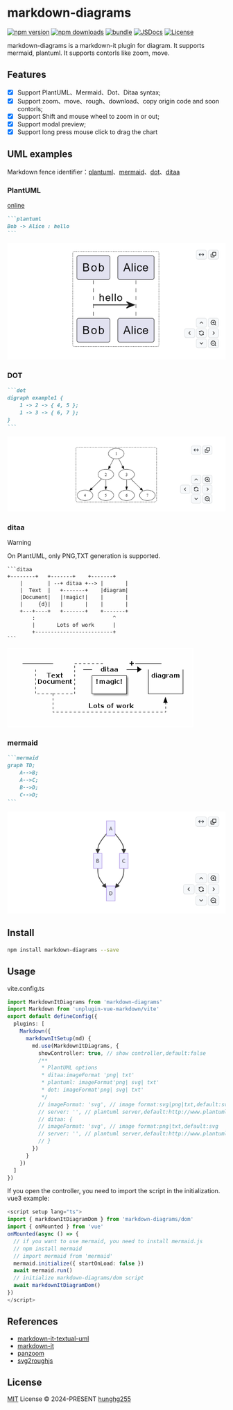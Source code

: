 # markdown-diagrams

[![npm version][npm-version-src]][npm-version-href]
[![npm downloads][npm-downloads-src]][npm-downloads-href]
[![bundle][bundle-src]][bundle-href]
[![JSDocs][jsdocs-src]][jsdocs-href]
[![License][license-src]][license-href]

markdown-diagrams is a markdown-it plugin for diagram. It supports mermaid, plantuml. It supports contorls like zoom, move.

## Features
- [x] Support PlantUML、Mermaid、Dot、Ditaa syntax;
- [x] Support zoom、move、rough、download、copy origin code and soon contorls;
- [x] Support Shift and mouse wheel to zoom in or out;
- [x] Support modal preview;
- [x] Support long press mouse click to drag the chart

## UML examples
Markdown fence identifier：[plantuml](https://plantuml.com/)、[mermaid](https://github.com/mermaid-js/mermaid)、[dot](https://graphviz.gitlab.io/doc/info/lang.html)、[ditaa](https://ditaa.sourceforge.net/)

### PlantUML

[online](https://www.plantuml.com/plantuml/uml/)

````markdown
```plantuml
Bob -> Alice : hello
```
````
![plantuml](./assets/plantuml.png)

### DOT

````markdown
```dot
digraph example1 {
    1 -> 2 -> { 4, 5 };
    1 -> 3 -> { 6, 7 };
}
```
````
![dot](./assets/dot.png)

### ditaa
> [!WARNING]
> On PlantUML, only PNG,TXT generation is supported.
````
```ditaa
+--------+   +-------+    +-------+
    |        | --+ ditaa +--> |       |
    |  Text  |   +-------+    |diagram|
    |Document|   |!magic!|    |       |
    |     {d}|   |       |    |       |
    +---+----+   +-------+    +-------+
        :                         ^
        |       Lots of work      |
        +-------------------------+
```
````
![ditaa](./assets/ditaa.png)

### mermaid

````markdown
```mermaid
graph TD;
    A-->B;
    A-->C;
    B-->D;
    C-->D;
```
````
![mermaid](./assets/mermaid.png)

## Install
```bash
npm install markdown-diagrams --save
```
## Usage
vite.config.ts
```ts
import MarkdownItDiagrams from 'markdown-diagrams'
import Markdown from 'unplugin-vue-markdown/vite'
export default defineConfig({
  plugins: [
    Markdown({
      markdownItSetup(md) {
        md.use(MarkdownItDiagrams, {
          showController: true, // show controller,default:false
          /**
           * PlantUML options
           * ditaa:imageFormat 'png| txt'
           * plantuml: imageFormat'png| svg| txt'
           * dot: imageFormat'png| svg| txt'
           */
          // imageFormat: 'svg', // image format:svg|png|txt,default:svg
          // server: '', // plantuml server,default:http://www.plantuml.com/plantuml
          // ditaa: {
          // imageFormat: 'svg', // image format:png|txt,default:svg
          // server: '', // plantuml server,default:http://www.plantuml.com/plantuml
          // }
        })
      }
    })
  ]
})
```
If you open the controller, you need to import the script in the initialization.
vue3 example:

```ts
<script setup lang="ts">
import { markdownItDiagramDom } from 'markdown-diagrams/dom'
import { onMounted } from 'vue'
onMounted(async () => {
  // if you want to use mermaid, you need to install mermaid.js
  // npm install mermaid
  // import mermaid from 'mermaid'
  mermaid.initialize({ startOnLoad: false })
  await mermaid.run()
  // initialize markdown-diagrams/dom script
  await markdownItDiagramDom()
})
</script>
```
## References

- [markdown-it-textual-uml](https://github.com/manastalukdar/markdown-it-textual-uml)
- [markdown-it](https://github.com/markdown-it/markdown-it)
- [panzoom](https://github.com/timmywil/panzoom)
- [svg2roughjs](https://github.com/fskpf/svg2roughjs)

## License

[MIT](./LICENSE) License © 2024-PRESENT [hunghg255](https://github.com/hunghg255)

<!-- Badges -->

[npm-version-src]: https://img.shields.io/npm/v/markdown-diagrams?style=flat&colorA=080f12&colorB=1fa669
[npm-version-href]: https://npmjs.com/package/markdown-diagrams
[npm-downloads-src]: https://img.shields.io/npm/dm/markdown-diagrams?style=flat&colorA=080f12&colorB=1fa669
[npm-downloads-href]: https://npmjs.com/package/markdown-diagrams
[bundle-src]: https://img.shields.io/bundlephobia/minzip/markdown-diagrams?style=flat&colorA=080f12&colorB=1fa669&label=minzip
[bundle-href]: https://bundlephobia.com/result?p=markdown-diagrams
[license-src]: https://img.shields.io/github/license/hunghg255/markdown-diagrams.svg?style=flat&colorA=080f12&colorB=1fa669
[license-href]: https://github.com/hunghg255/markdown-diagrams/blob/main/LICENSE
[jsdocs-src]: https://img.shields.io/badge/jsdocs-reference-080f12?style=flat&colorA=080f12&colorB=1fa669
[jsdocs-href]: https://www.jsdocs.io/package/markdown-diagrams
